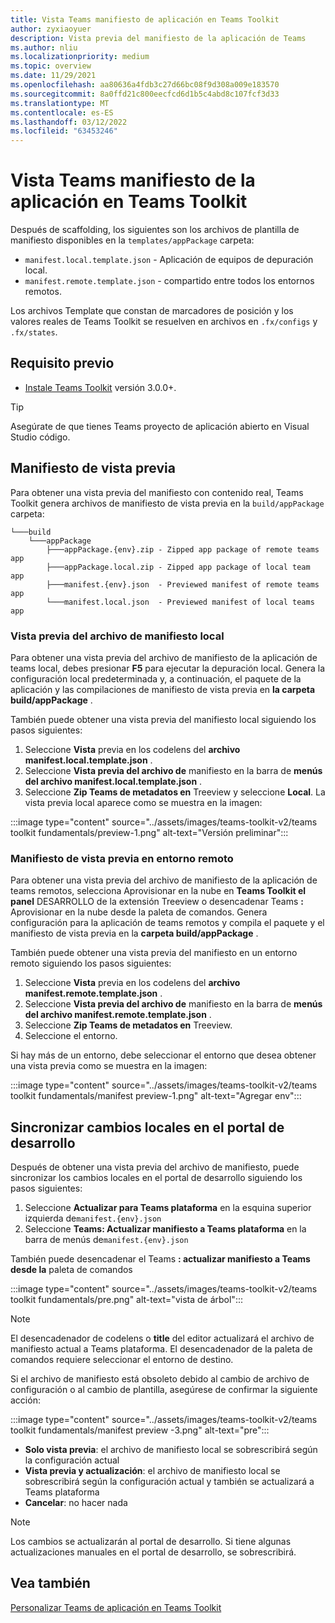 ```yaml
---
title: Vista Teams manifiesto de aplicación en Teams Toolkit
author: zyxiaoyuer
description: Vista previa del manifiesto de la aplicación de Teams
ms.author: nliu
ms.localizationpriority: medium
ms.topic: overview
ms.date: 11/29/2021
ms.openlocfilehash: aa80636a4fdb3c27d66bc08f9d308a009e183570
ms.sourcegitcommit: 8a0ffd21c800eecfcd6d1b5c4abd8c107fcf3d33
ms.translationtype: MT
ms.contentlocale: es-ES
ms.lasthandoff: 03/12/2022
ms.locfileid: "63453246"
---
```

# <a name="preview-teams-app-manifest-in-teams-toolkit"></a>Vista Teams manifiesto de la aplicación en Teams Toolkit

Después de scaffolding, los siguientes son los archivos de plantilla de manifiesto disponibles en la `templates/appPackage` carpeta:

* `manifest.local.template.json` - Aplicación de equipos de depuración local.
* `manifest.remote.template.json` - compartido entre todos los entornos remotos.

Los archivos Template que constan de marcadores de posición y los valores reales de Teams Toolkit se resuelven en archivos en `.fx/configs` y `.fx/states`.

## <a name="prerequisite"></a>Requisito previo

* [Instale Teams Toolkit](https://marketplace.visualstudio.com/items?itemName=TeamsDevApp.ms-teams-vscode-extension) versión 3.0.0+.

> [!TIP]
> Asegúrate de que tienes Teams proyecto de aplicación abierto en Visual Studio código.

## <a name="preview-manifest"></a>Manifiesto de vista previa

Para obtener una vista previa del manifiesto con contenido real, Teams Toolkit genera archivos de manifiesto de vista previa en la `build/appPackage` carpeta:

```text
└───build
    └───appPackage
        ├───appPackage.{env}.zip - Zipped app package of remote teams app
        ├───appPackage.local.zip - Zipped app package of local team app
        ├───manifest.{env}.json  - Previewed manifest of remote teams app
        └───manifest.local.json  - Previewed manifest of local teams app
```

### <a name="preview-local-manifest-file"></a>Vista previa del archivo de manifiesto local

Para obtener una vista previa del archivo de manifiesto de la aplicación de teams local, debes presionar **F5** para ejecutar la depuración local. Genera la configuración local predeterminada y, a continuación, el paquete de la aplicación y las compilaciones de manifiesto de vista previa en **la carpeta build/appPackage** .

También puede obtener una vista previa del manifiesto local siguiendo los pasos siguientes:

1. Seleccione **Vista** previa en los codelens del **archivo manifest.local.template.json** .
2. Seleccione **Vista previa del archivo de** manifiesto en la barra de **menús del archivo manifest.local.template.json** .
3. Seleccione **Zip Teams de metadatos en** Treeview y seleccione **Local**.
La vista previa local aparece como se muestra en la imagen:

:::image type="content" source="../assets/images/teams-toolkit-v2/teams toolkit fundamentals/preview-1.png" alt-text="Versión preliminar":::

### <a name="preview-manifest-in-remote-environment"></a>Manifiesto de vista previa en entorno remoto

Para obtener una vista previa del archivo de manifiesto de  la aplicación de teams remotos, selecciona Aprovisionar en la nube en **Teams Toolkit el panel** DESARROLLO de la extensión Treeview o desencadenar Teams **:** Aprovisionar en la nube desde la paleta de comandos. Genera configuración para la aplicación de teams remotos y compila el paquete y el manifiesto de vista previa en la **carpeta build/appPackage** .

También puede obtener una vista previa del manifiesto en un entorno remoto siguiendo los pasos siguientes:

1. Seleccione **Vista** previa en los codelens del **archivo manifest.remote.template.json** .
2. Seleccione **Vista previa del archivo de** manifiesto en la barra de **menús del archivo manifest.remote.template.json** .
3. Seleccione **Zip Teams de metadatos en** Treeview.
4. Seleccione el entorno.

Si hay más de un entorno, debe seleccionar el entorno que desea obtener una vista previa como se muestra en la imagen:

:::image type="content" source="../assets/images/teams-toolkit-v2/teams toolkit fundamentals/manifest preview-1.png" alt-text="Agregar env":::

## <a name="sync-local-changes-to-dev-portal"></a>Sincronizar cambios locales en el portal de desarrollo

Después de obtener una vista previa del archivo de manifiesto, puede sincronizar los cambios locales en el portal de desarrollo siguiendo los pasos siguientes:

1. Seleccione **Actualizar para Teams plataforma** en la esquina superior izquierda de`manifest.{env}.json`
2. Seleccione **Teams: Actualizar manifiesto a Teams plataforma** en la barra de menús de`manifest.{env}.json`

 También puede desencadenar el Teams **: actualizar manifiesto a Teams desde la** paleta de comandos

   :::image type="content" source="../assets/images/teams-toolkit-v2/teams toolkit fundamentals/pre.png" alt-text="vista de árbol":::

> [!NOTE]
> El desencadenador de codelens o **title** del editor actualizará el archivo de manifiesto actual a Teams plataforma. El desencadenador de la paleta de comandos requiere seleccionar el entorno de destino.

Si el archivo de manifiesto está obsoleto debido al cambio de archivo de configuración o al cambio de plantilla, asegúrese de confirmar la siguiente acción:

:::image type="content" source="../assets/images/teams-toolkit-v2/teams toolkit fundamentals/manifest preview -3.png" alt-text="pre":::

* **Solo vista previa**: el archivo de manifiesto local se sobrescribirá según la configuración actual
* **Vista previa y actualización**: el archivo de manifiesto local se sobrescribirá según la configuración actual y también se actualizará a Teams plataforma
* **Cancelar**: no hacer nada

> [!NOTE]
> Los cambios se actualizarán al portal de desarrollo. Si tiene algunas actualizaciones manuales en el portal de desarrollo, se sobrescribirá.

## <a name="see-also"></a>Vea también

[Personalizar Teams de aplicación en Teams Toolkit](TeamsFx-manifest-customization.md)
